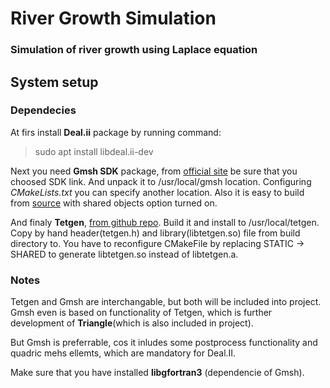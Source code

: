 # River Growth Simulation
### Simulation of river growth using Laplace equation

## System setup
### Dependecies  

At firs install __Deal.ii__ package by running command:
> sudo apt install libdeal.ii-dev  


Next you need __Gmsh SDK__ package, from [official site](http://gmsh.info/#Download)
be sure that you choosed SDK link. And unpack it to /usr/local/gmsh location. Configuring *CMakeLists.txt* you can specify another location. Also it is easy to build from [source](https://gitlab.onelab.info/gmsh/gmsh) with shared objects option turned on.


And finaly __Tetgen__, [from github repo](https://github.com/libigl/tetgen).
Build it and install to /usr/local/tetgen. Copy by hand header(tetgen.h) and library(libtetgen.so) file from build directory to. You have to reconfigure CMakeFile by replacing STATIC -> SHARED to generate libtetgen.so instead of libtetgen.a. 

### Notes

Tetgen and Gmsh are interchangable, but both will be included into project.
Gmsh even is based on functionality of Tetgen, which is further development of __Triangle__(which is also included in project).  

But Gmsh is preferrable, cos it inludes some postprocess functionality and quadric mehs ellemts, which are mandatory for Deal.II. 

Make sure that you have installed __libgfortran3__ (dependencie of Gmsh).





